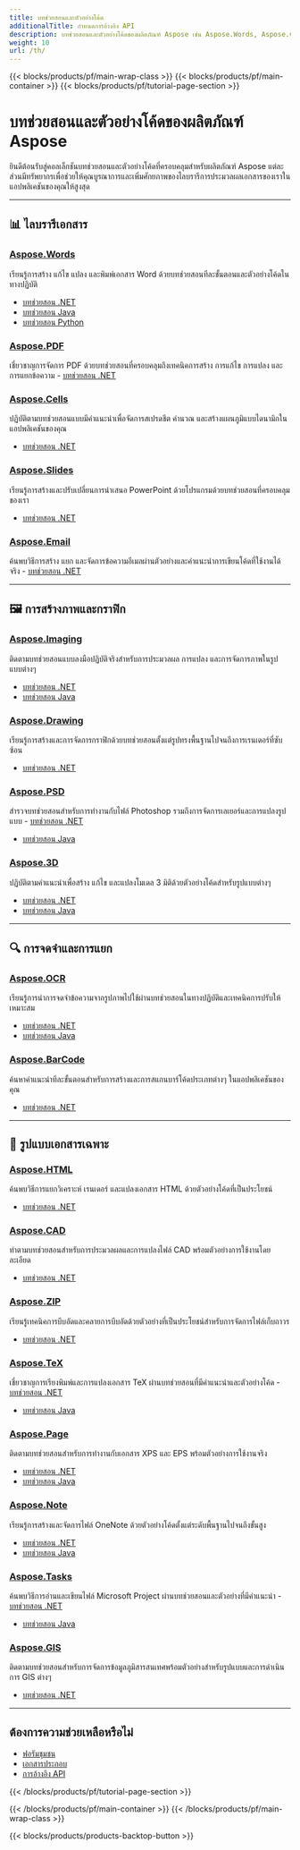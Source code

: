 ```yaml
---
title: บทช่วยสอนและตัวอย่างโค้ด
additionalTitle: กำหนดการอ้างอิง API
description: บทช่วยสอนและตัวอย่างโค้ดของผลิตภัณฑ์ Aspose เช่น Aspose.Words, Aspose.Cells, Aspose.PDF และผลิตภัณฑ์อื่นๆ ประกอบด้วยบทช่วยสอนขั้นพื้นฐานและขั้นสูงเกี่ยวกับการใช้งานผลิตภัณฑ์ Aspose
weight: 10
url: /th/
---
```


{{< blocks/products/pf/main-wrap-class >}}
{{< blocks/products/pf/main-container >}}
{{< blocks/products/pf/tutorial-page-section >}}

# บทช่วยสอนและตัวอย่างโค้ดของผลิตภัณฑ์ Aspose

ยินดีต้อนรับสู่คอลเล็กชันบทช่วยสอนและตัวอย่างโค้ดที่ครอบคลุมสำหรับผลิตภัณฑ์ Aspose แต่ละส่วนมีทรัพยากรเพื่อช่วยให้คุณบูรณาการและเพิ่มศักยภาพของไลบรารีการประมวลผลเอกสารของเราในแอปพลิเคชันของคุณให้สูงสุด

---

## 📊 ไลบรารีเอกสาร

### [Aspose.Words](./words/)
เรียนรู้การสร้าง แก้ไข แปลง และพิมพ์เอกสาร Word ด้วยบทช่วยสอนทีละขั้นตอนและตัวอย่างโค้ดในทางปฏิบัติ
- [บทช่วยสอน .NET](./words/net/)
- [บทช่วยสอน Java](./words/java/)
- [บทช่วยสอน Python](./words/python-net/)

### [Aspose.PDF](./pdf/)
เชี่ยวชาญการจัดการ PDF ด้วยบทช่วยสอนที่ครอบคลุมถึงเทคนิคการสร้าง การแก้ไข การแปลง และการแยกข้อความ - [บทช่วยสอน .NET](./pdf/net/)

### [Aspose.Cells](./cells/)
ปฏิบัติตามบทช่วยสอนแบบมีคำแนะนำเพื่อจัดการสเปรดชีต คำนวณ และสร้างแผนภูมิแบบไดนามิกในแอปพลิเคชันของคุณ
- [บทช่วยสอน .NET](./cells/net/)

### [Aspose.Slides](./slides/)
เรียนรู้การสร้างและปรับเปลี่ยนการนำเสนอ PowerPoint ด้วยโปรแกรมด้วยบทช่วยสอนที่ครอบคลุมของเรา
- [บทช่วยสอน .NET](./slides/net/)

### [Aspose.Email](./email/)
ค้นพบวิธีการสร้าง แยก และจัดการข้อความอีเมลผ่านตัวอย่างและคำแนะนำการเขียนโค้ดที่ใช้งานได้จริง - [บทช่วยสอน .NET](./email/net/)

---

## 🖼️ การสร้างภาพและกราฟิก

### [Aspose.Imaging](./imaging/)
ติดตามบทช่วยสอนแบบลงมือปฏิบัติจริงสำหรับการประมวลผล การแปลง และการจัดการภาพในรูปแบบต่างๆ
- [บทช่วยสอน .NET](./imaging/net/)
- [บทช่วยสอน Java](./imaging/java/)

### [Aspose.Drawing](./drawing/)
เรียนรู้การสร้างและการจัดการกราฟิกด้วยบทช่วยสอนตั้งแต่รูปทรงพื้นฐานไปจนถึงการเรนเดอร์ที่ซับซ้อน
- [บทช่วยสอน .NET](./drawing/net/)

### [Aspose.PSD](./psd/)
สำรวจบทช่วยสอนสำหรับการทำงานกับไฟล์ Photoshop รวมถึงการจัดการเลเยอร์และการแปลงรูปแบบ - [บทช่วยสอน .NET](./psd/net/)
- [บทช่วยสอน Java](./psd/java/)

### [Aspose.3D](./3d/)
ปฏิบัติตามคำแนะนำเพื่อสร้าง แก้ไข และแปลงโมเดล 3 มิติด้วยตัวอย่างโค้ดสำหรับรูปแบบต่างๆ
- [บทช่วยสอน .NET](./3d/net/)
- [บทช่วยสอน Java](./3d/java/)

---

## 🔍 การจดจำและการแยก

### [Aspose.OCR](./ocr/)
เรียนรู้การนำการจดจำข้อความจากรูปภาพไปใช้ผ่านบทช่วยสอนในทางปฏิบัติและเทคนิคการปรับให้เหมาะสม
- [บทช่วยสอน .NET](./ocr/net/)
- [บทช่วยสอน Java](./ocr/java/)

### [Aspose.BarCode](./barcode/)
ค้นหาคำแนะนำทีละขั้นตอนสำหรับการสร้างและการสแกนบาร์โค้ดประเภทต่างๆ ในแอปพลิเคชันของคุณ
- [บทช่วยสอน .NET](./barcode/net/)

---

## 📝 รูปแบบเอกสารเฉพาะ

### [Aspose.HTML](./html/)
ค้นพบวิธีการแยกวิเคราะห์ เรนเดอร์ และแปลงเอกสาร HTML ด้วยตัวอย่างโค้ดที่เป็นประโยชน์
- [บทช่วยสอน .NET](./html/net/)

### [Aspose.CAD](./cad/)
ทำตามบทช่วยสอนสำหรับการประมวลผลและการแปลงไฟล์ CAD พร้อมตัวอย่างการใช้งานโดยละเอียด
- [บทช่วยสอน .NET](./cad/net/)

### [Aspose.ZIP](./zip/)
เรียนรู้เทคนิคการบีบอัดและคลายการบีบอัดด้วยตัวอย่างที่เป็นประโยชน์สำหรับการจัดการไฟล์เก็บถาวร
- [บทช่วยสอน .NET](./zip/net/)

### [Aspose.TeX](./tex/)
เชี่ยวชาญการเรียงพิมพ์และการแปลงเอกสาร TeX ผ่านบทช่วยสอนที่มีคำแนะนำและตัวอย่างโค้ด - [บทช่วยสอน .NET](./tex/net/)
- [บทช่วยสอน Java](./tex/java/)

### [Aspose.Page](./page/)
ติดตามบทช่วยสอนสำหรับการทำงานกับเอกสาร XPS และ EPS พร้อมตัวอย่างการใช้งานจริง
- [บทช่วยสอน .NET](./page/net/)
- [บทช่วยสอน Java](./page/java/)

### [Aspose.Note](./note/)
เรียนรู้การสร้างและจัดการไฟล์ OneNote ด้วยตัวอย่างโค้ดตั้งแต่ระดับพื้นฐานไปจนถึงขั้นสูง
- [บทช่วยสอน .NET](./note/net/)
- [บทช่วยสอน Java](./note/java/)

### [Aspose.Tasks](./tasks/)
ค้นพบวิธีการอ่านและเขียนไฟล์ Microsoft Project ผ่านบทช่วยสอนและตัวอย่างที่มีคำแนะนำ - [บทช่วยสอน .NET](./tasks/net/)
- [บทช่วยสอน Java](./tasks/java/)

### [Aspose.GIS](./gis/)
ติดตามบทช่วยสอนสำหรับการจัดการข้อมูลภูมิสารสนเทศพร้อมตัวอย่างสำหรับรูปแบบและการดำเนินการ GIS ต่างๆ
- [บทช่วยสอน .NET](./gis/net/)

---

## ต้องการความช่วยเหลือหรือไม่

- [ฟอรัมชุมชน](https://forum.aspose.com/)
- [เอกสารประกอบ](https://docs.aspose.com/)
- [การอ้างอิง API](https://reference.aspose.com/)

{{< /blocks/products/pf/tutorial-page-section >}}

{{< /blocks/products/pf/main-container >}}
{{< /blocks/products/pf/main-wrap-class >}}

{{< blocks/products/products-backtop-button >}}
